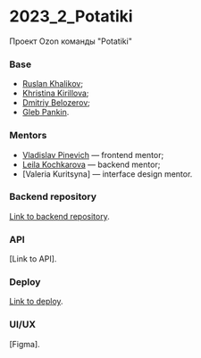 # 2023_2_Potatiki
Проект Ozon команды "Potatiki"

### Base

* [Ruslan Khalikov](https://github.com/fitzplsr);
* [Khristina Kirillova](https://github.com/khristina455);
* [Dmitriy Belozerov](https://github.com/Belozerovmsk);
* [Gleb Pankin](https://github.com/MrDjeb).

### Mentors

* [Vladislav Pinevich](https://github.com/tUnknownLegend) — frontend mentor;
* [Leila Kochkarova](https://github.com/k-t-l-h) — backend mentor;
* [Valeria Kuritsyna] — interface design mentor.

### Backend repository
[Link to backend repository](https://github.com/go-park-mail-ru/2023_2_potatiki).

### API
[Link to API].

### Deploy
[Link to deploy](http://84.23.52.212:8083/).

### UI/UX
[Figma].
